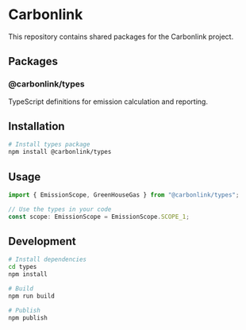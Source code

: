 # Carbonlink

This repository contains shared packages for the Carbonlink project.

## Packages

### @carbonlink/types

TypeScript definitions for emission calculation and reporting.

## Installation

```bash
# Install types package
npm install @carbonlink/types
```

## Usage

```typescript
import { EmissionScope, GreenHouseGas } from "@carbonlink/types";

// Use the types in your code
const scope: EmissionScope = EmissionScope.SCOPE_1;
```

## Development

```bash
# Install dependencies
cd types
npm install

# Build
npm run build

# Publish
npm publish
```
